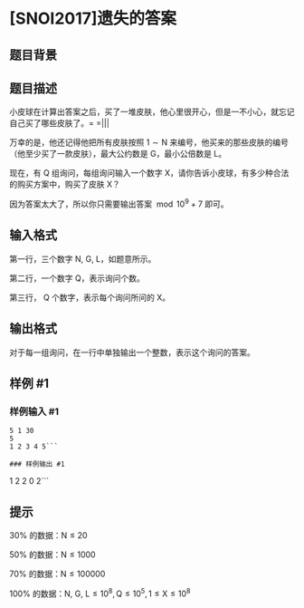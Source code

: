 # [SNOI2017]遗失的答案

## 题目背景



## 题目描述

小皮球在计算出答案之后，买了一堆皮肤，他心里很开心，但是一不小心，就忘记自己买了哪些皮肤了。= =|||

万幸的是，他还记得他把所有皮肤按照 $1 \sim \text{N}$ 来编号，他买来的那些皮肤的编号（他至少买了一款皮肤），最大公约数是 $\text{G}$，最小公倍数是 $\text{L}$。

现在，有 $\text{Q}$ 组询问，每组询问输入一个数字 $\text{X}$，请你告诉小皮球，有多少种合法的购买方案中，购买了皮肤 $\text{X}$？

因为答案太大了，所以你只需要输出答案 $\bmod{10^9+7}$ 即可。

## 输入格式

第一行，三个数字 $\text{N, G, L}$，如题意所示。

第二行，一个数字 $\text{Q}$，表示询问个数。

第三行， $\text{Q}$ 个数字，表示每个询问所问的 $\text{X}$。

## 输出格式

对于每一组询问，在一行中单独输出一个整数，表示这个询问的答案。

## 样例 #1

### 样例输入 #1
```
5 1 30
5
1 2 3 4 5```

### 样例输出 #1

```
1
2
2
0
2```

## 提示

$\text{30}\%$ 的数据：$\text{N} \le 20$

$\text{50}\%$ 的数据：$\text{N} \le 1000$

$\text{70}\%$ 的数据：$\text{N} \le 100000$

$\text{100}\%$ 的数据：$\text{N, G, L} \le 10^8, \text{Q} \le 10^5, 1 \le \text{X} \le 10^8$


